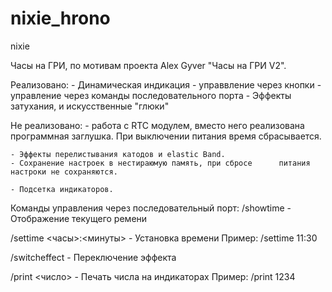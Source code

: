 # nixie_hrono
nixie

Часы на ГРИ, по мотивам проекта Alex Gyver "Часы на ГРИ V2".


Реализовано:
    - Динамическая индикация
    - управвление через кнопки
    - управление через команды последовательного порта
    - Эффекты затухания, и искусственные "глюки"

Не реализовано:
    - работа с RTC модулем, вместо него реализована             программная заглушка. При выключении питания время         сбрасывается. 

    - Эффекты перелистывания катодов и elastic Band.
    - Сохранение настроек в нестираюмую память, при сбросе      питания настроки не сохраняются.

    - Подсетка индикаторов.



Команды управления через последовательный порт:
/showtime
    - Отображение текущего ремени

/settime <часы>:<минуты>
    - Установка времени
      Пример: /settime 11:30

/switcheffect
    - Переключение эффекта

/print <число>
    - Печать числа на индикаторах
      Пример: /print 1234